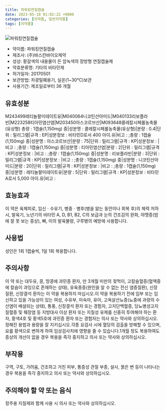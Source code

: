 ```yaml
---
title: 파워킹연질캡슐
date: 2023-05-18 01:02:22 +0800
categories: [의약품, 일반의약품]
tags: [의약품]
---
```

![파워킹연질캡슐](https://nedrug.mfds.go.kr/pbp/cmn/itemImageDownload/151032841143200021)

- 약이름: 파워킹연질캡슐
- 제조사: (주)바스칸바이오제약
- 성상: 황갈색의 내용물이 든 암녹색의 장방형 연질캡슐제
- 약효분류명: 기타의 비타민제
- 허가일자: 20170501
- 보관방법: 차광밀폐용기, 실온(1~30℃)보관
- 사용기간: 제조일로부터 36 개월
## 유효성분
M243499레티놀팔미테이트유|M040064니코틴산아미드|M040133리보플라빈|M223258티아민염산염|M203450아스코르브산|M093648콜레칼시페롤농축물(유상형)
총량 : 1캡슐(1,150mg) 중|성분명 : 콜레칼시페롤농축물(유상형)|분량 : 0.4|단위 : 밀리그램|규격 : EP|성분정보 : 비타민D로서 400 아이.유|비고 : ;총량 : 1캡슐(1,150mg) 중|성분명 : 아스코르브산|분량 : 75|단위 : 밀리그램|규격 : KP|성분정보 : |비고 : ;총량 : 1캡슐(1,150mg) 중|성분명 : 티아민염산염|분량 : 2|단위 : 밀리그램|규격 : KP|성분정보 : |비고 : ;총량 : 1캡슐(1,150mg) 중|성분명 : 리보플라빈|분량 : 3|단위 : 밀리그램|규격 : KP|성분정보 : |비고 : ;총량 : 1캡슐(1,150mg) 중|성분명 : 니코틴산아미드|분량 : 20|단위 : 밀리그램|규격 : KP|성분정보 : |비고 : ;총량 : 1캡슐(1,150mg) 중|성분명 : 레티놀팔미테이트유|분량 : 5|단위 : 밀리그램|규격 : KP|성분정보 : 비타민A로서 5,000 아이.유|비고 :
## 효능효과
이 약은 육체피로, 임신ㆍ수유기, 병중ㆍ병후(병을 앓는 동안이나 회복 후)의 체력 저하 시, 발육기, 노년기의 비타민 A, D, B1, B2, C의 보급과 눈의 건조감의 완화, 야맹증(밤에 잘 못 보는 증상), 뼈, 이의 발육불량, 구루병의 예방에 사용합니다.
## 사용법
성인은 1회 1캡슐씩, 1일 1회 복용합니다.
## 주의사항
이 약 또는 대두유, 콩, 땅콩에 과민증 환자, 만 3개월 미만의 젖먹이, 고칼슘혈증(혈액중에 칼슘이 과잉으로 존재하는 상태), 유육종증(원인을 알 수 없는 전신 염증질환), 신장질환, 신장결석 환자는 이 약을 복용하지 마십시오.이 약을 복용하기 전에 임부 또는 임신하고 있을 가능성이 있는 여성, 수유부, 미숙아, 유아, 고옥살산뇨증(뇨중에 과량의 수산염이 배설되는 상태), 통풍, 신장결석 환자 또는 경험자, 고지단백혈증, 당뇨병성고지질혈증 및 췌장염 등 지방대사 이상 환자 또는 지질성 유제를 신중히 투여해야 하는 환자, 황색4호 및 황색5호에 과민증 환자 또는 경험자는 의사 또는 약사와 상의하십시오.정해진 용법과 용량을 잘 지키십시오.각종 요검사 시에 혈당의 검출을 방해할 수 있으며, 요를 황색으로 변하게 하여 임상검사치에 영향을 줄 수 있습니다.1개월 정도 복용하여도 증상의 개선이 없을 경우 복용을 즉각 중지하고 의사 또는 약사와 상의하십시오.
## 부작용
구역, 구토, 가려움, 건조하고 거친 피부, 통증성 관절 부종, 설사, 묽은 변 등이 나타나는 경우 복용을 즉각 중지하고 의사 또는 약사와 상의하십시오.
## 주의해야 할 약 또는 음식
정주용 지질제와 함께 사용 시 의사 또는 약사와 상의하십시오.
